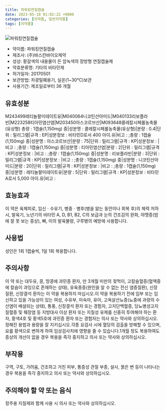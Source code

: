 ```yaml
---
title: 파워킹연질캡슐
date: 2023-05-18 01:02:22 +0800
categories: [의약품, 일반의약품]
tags: [의약품]
---
```

![파워킹연질캡슐](https://nedrug.mfds.go.kr/pbp/cmn/itemImageDownload/151032841143200021)

- 약이름: 파워킹연질캡슐
- 제조사: (주)바스칸바이오제약
- 성상: 황갈색의 내용물이 든 암녹색의 장방형 연질캡슐제
- 약효분류명: 기타의 비타민제
- 허가일자: 20170501
- 보관방법: 차광밀폐용기, 실온(1~30℃)보관
- 사용기간: 제조일로부터 36 개월
## 유효성분
M243499레티놀팔미테이트유|M040064니코틴산아미드|M040133리보플라빈|M223258티아민염산염|M203450아스코르브산|M093648콜레칼시페롤농축물(유상형)
총량 : 1캡슐(1,150mg) 중|성분명 : 콜레칼시페롤농축물(유상형)|분량 : 0.4|단위 : 밀리그램|규격 : EP|성분정보 : 비타민D로서 400 아이.유|비고 : ;총량 : 1캡슐(1,150mg) 중|성분명 : 아스코르브산|분량 : 75|단위 : 밀리그램|규격 : KP|성분정보 : |비고 : ;총량 : 1캡슐(1,150mg) 중|성분명 : 티아민염산염|분량 : 2|단위 : 밀리그램|규격 : KP|성분정보 : |비고 : ;총량 : 1캡슐(1,150mg) 중|성분명 : 리보플라빈|분량 : 3|단위 : 밀리그램|규격 : KP|성분정보 : |비고 : ;총량 : 1캡슐(1,150mg) 중|성분명 : 니코틴산아미드|분량 : 20|단위 : 밀리그램|규격 : KP|성분정보 : |비고 : ;총량 : 1캡슐(1,150mg) 중|성분명 : 레티놀팔미테이트유|분량 : 5|단위 : 밀리그램|규격 : KP|성분정보 : 비타민A로서 5,000 아이.유|비고 :
## 효능효과
이 약은 육체피로, 임신ㆍ수유기, 병중ㆍ병후(병을 앓는 동안이나 회복 후)의 체력 저하 시, 발육기, 노년기의 비타민 A, D, B1, B2, C의 보급과 눈의 건조감의 완화, 야맹증(밤에 잘 못 보는 증상), 뼈, 이의 발육불량, 구루병의 예방에 사용합니다.
## 사용법
성인은 1회 1캡슐씩, 1일 1회 복용합니다.
## 주의사항
이 약 또는 대두유, 콩, 땅콩에 과민증 환자, 만 3개월 미만의 젖먹이, 고칼슘혈증(혈액중에 칼슘이 과잉으로 존재하는 상태), 유육종증(원인을 알 수 없는 전신 염증질환), 신장질환, 신장결석 환자는 이 약을 복용하지 마십시오.이 약을 복용하기 전에 임부 또는 임신하고 있을 가능성이 있는 여성, 수유부, 미숙아, 유아, 고옥살산뇨증(뇨중에 과량의 수산염이 배설되는 상태), 통풍, 신장결석 환자 또는 경험자, 고지단백혈증, 당뇨병성고지질혈증 및 췌장염 등 지방대사 이상 환자 또는 지질성 유제를 신중히 투여해야 하는 환자, 황색4호 및 황색5호에 과민증 환자 또는 경험자는 의사 또는 약사와 상의하십시오.정해진 용법과 용량을 잘 지키십시오.각종 요검사 시에 혈당의 검출을 방해할 수 있으며, 요를 황색으로 변하게 하여 임상검사치에 영향을 줄 수 있습니다.1개월 정도 복용하여도 증상의 개선이 없을 경우 복용을 즉각 중지하고 의사 또는 약사와 상의하십시오.
## 부작용
구역, 구토, 가려움, 건조하고 거친 피부, 통증성 관절 부종, 설사, 묽은 변 등이 나타나는 경우 복용을 즉각 중지하고 의사 또는 약사와 상의하십시오.
## 주의해야 할 약 또는 음식
정주용 지질제와 함께 사용 시 의사 또는 약사와 상의하십시오.
